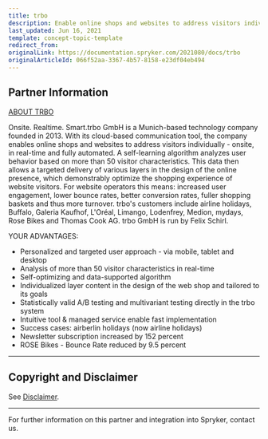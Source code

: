 ```yaml
---
title: trbo
description: Enable online shops and websites to address visitors individually - onsite, in real-time and fully automated by integrating trbo into the Spryker Commerce OS.
last_updated: Jun 16, 2021
template: concept-topic-template
redirect_from:
originalLink: https://documentation.spryker.com/2021080/docs/trbo
originalArticleId: 066f52aa-3367-4b57-8158-e23df04eb494
---
```


## Partner Information

[ABOUT TRBO](https://www.trbo.com/en/)

Onsite. Realtime. Smart.trbo GmbH is a Munich-based technology company founded in 2013. With its cloud-based communication tool, the company enables online shops and websites to address visitors individually - onsite, in real-time and fully automated. A self-learning algorithm analyzes user behavior based on more than 50 visitor characteristics. This data then allows a targeted delivery of various layers in the design of the online presence, which demonstrably optimize the shopping experience of website visitors. For website operators this means: increased user engagement, lower bounce rates, better conversion rates, fuller shopping baskets and thus more turnover. trbo's customers include airline holidays, Buffalo, Galeria Kaufhof, L'Oréal, Limango, Lodenfrey, Medion, mydays, Rose Bikes and Thomas Cook AG. trbo GmbH is run by Felix Schirl.

YOUR ADVANTAGES:

- Personalized and targeted user approach - via mobile, tablet and desktop
- Analysis of more than 50 visitor characteristics in real-time
- Self-optimizing and data-supported algorithm
- Individualized layer content in the design of the web shop and tailored to its goals
- Statistically valid A/B testing and multivariant testing directly in the trbo system
- Intuitive tool & managed service enable fast implementation
- Success cases: airberlin holidays (now airline holidays)
- Newsletter subscription increased by 152 percent
- ROSE Bikes - Bounce Rate reduced by 9.5 percent

---

## Copyright and Disclaimer

See [Disclaimer](https://github.com/spryker/spryker-documentation).

---
For further information on this partner and integration into Spryker,  contact us.

<div class="hubspot-form js-hubspot-form" data-portal-id="2770802" data-form-id="163e11fb-e833-4638-86ae-a2ca4b929a41" id="hubspot-1"></div>
